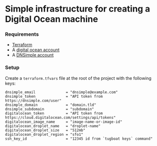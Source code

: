 # Simple infrastructure for creating a Digital Ocean machine

### Requirements

- [Terraform](https://www.terraform.io/downloads.html)
- A [digital ocean account](https://m.do.co/c/154d3aaf9ff8)
- A [DNSimple account](https://dnsimple.com/r/f52a00d5100b1b)

### Setup

Create a `terraform.tfvars` file at the root of the project with the following keys:

```
dnsimple_email              = "dnsimple@example.com"
dnsimple_token              = "API token from https://dnsimple.com/user"
dnsimple_domain             = "domain.tld"
dnsimple_subdomain          = "subdomain"
digitalocean_token          = "API token from https://cloud.digitalocean.com/settings/api/tokens"
digitalocean_image_name     = "image-name-or-image-id"
digitalocean_droplet_name   = "droplet-name"
digitalocean_droplet_size   = "512mb"
digitalocean_droplet_region = "sfo1"
ssh_key_id                  = "12345 id from `tugboat keys` command"
```
